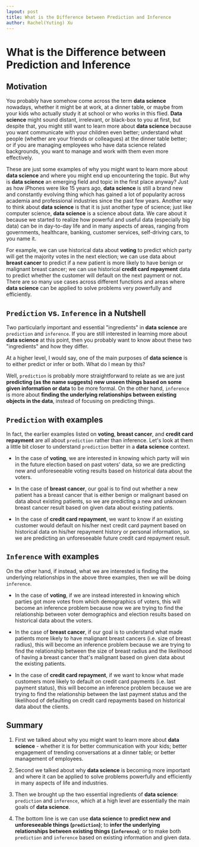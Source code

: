 ```yaml
---
layout: post
title: What is the Difference between Prediction and Inference
author: Rachel(Yuting) Xu
---
```



# What is the Difference between Prediction and Inference

## Motivation 

You probably have somehow come across the term **data science** nowadays, whether it might be at work, at a dinner table, or maybe from your kids who actually study it at school or who works in this flied. **Data science** might sound distant, irrelevant, or black-box to you at first, but despite that, you might still want to learn more about **data science** because you want communicate with your children even better; understand what people (whether are your friends or colleagues) at the dinner table better; or if you are managing employees who have data science related backgrounds, you want to manage and work with them even more effectively.  

These are just some examples of why you might want to learn more about **data science** and where you might end up encountering the topic. But why is **data science** an emerging field and topic in the first place anyway? Just as how iPhones were like 15 years ago, **data science** is still a brand new and constantly evolving thing which has gained a lot of popularity across academia and professional industries since the past few years. Another way to think about **data science** is that it is just another type of science; just like computer science, **data science** is a science about data. We care about it because we started to realize how powerful and useful data (especially big data) can be in day-to-day life and in many aspects of areas, ranging from governments, healthcare, banking, customer services, self-driving cars, to you name it. 

For example, we can use historical data about **voting** to predict which party will get the majority votes in the next election; we can use data about **breast cancer** to predict if a new patient is more likely to have benign or malignant breast cancer; we can use historical **credit card repayment** data to predict whether the customer will default on the next payment or not. There are so many use cases across different functions and areas where **data science** can be applied to solve problems very powerfully and efficiently.

## `Prediction` vs. `Inference` in a Nutshell

Two particularly important and essential "ingredients" in **data science** are `prediction` and `inference`. If you are still interested in learning more about **data science** at this point, then you probably want to know about these two "ingredients" and how they differ.

At a higher level, I would say, one of the main purposes of **data science** is to either predict or infer or both. What do I mean by this?

Well, `prediction` is probably more straightforward to relate as we are just **predicting (as the name suggests) new unseen things based on some given information or data** to be more formal. On the other hand, `inference` is more about **finding the underlying relationships between existing objects in the data**, instead of focusing on predicting things.

## `Prediction` with examples

In fact, the earlier examples listed on **voting**, **breast cancer**, and **credit card repayment** are all about `prediction` rather than inference. Let's look at them a little bit closer to understand `prediction` better in a **data science** context. 

* In the case of **voting**, we are interested in knowing which party will win in the future election based on past voters' data, so we are predicting new and unforeseeable voting results based on historical data about the voters.

* In the case of **breast cancer**, our goal is to find out whether a new patient has a breast cancer that is either benign or malignant based on data about existing patients, so we are predicting a new and unknown breast cancer result based on given data about existing patients.

* In the case of **credit card repayment**, we want to know if an existing customer would default on his/her next credit card payment based on historical data on his/her repayment history or personal information, so we are predicting an unforeseeable future credit card repayment result.

## `Inference` with examples

On the other hand, if instead, what we are interested is finding the underlying relationships in the above three examples, then we will be doing `inference`.

* In the case of **voting**, if we are instead interested in knowing which parties got more votes from which demographics of voters, this will become an inference problem because now we are trying to find the relationship between voter demographics and election results based on historical data about the voters.

* In the case of **breast cancer**, if our goal is to understand what made patients more likely to have malignant breast cancers (i.e. size of breast radius), this will become an inference problem because we are trying to find the relationship between the size of breast radius and the likelihood of having a breast cancer that's malignant based on given data about the existing patients.

* In the case of **credit card repayment**, if we want to know what made customers more likely to default on credit card payments (i.e. last payment status), this will become an inference problem because we are trying to find the relationship between the last payment status and the likelihood of defaulting on credit card repayments based on historical data about the clients.

## Summary

1. First we talked about why you might want to learn more about **data science** - whether it is for better communication with your kids; better engagement of trending conversations at a dinner table; or better management of employees. 

2. Second we talked about why **data science** is becoming more important and where it can be applied to solve problems powerfully and efficiently in many aspects of life and industries. 

3. Then we brought up the two essential ingredients of **data science**: `prediction` and `inference`, which at a high level are essentially the main goals of **data science**. 

4. The bottom line is we can use **data science** to **predict new and unforeseeable things (`prediction`)**; to **infer the underlying relationships between existing things (`inference`)**; or to make both `prediction` and `inference` based on existing information and given data. 
